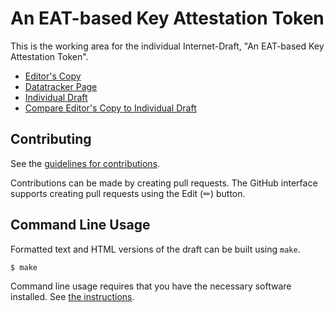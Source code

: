 # An EAT-based Key Attestation Token

This is the working area for the individual Internet-Draft, "An EAT-based Key Attestation Token".

* [Editor's Copy](https://thomas-fossati.github.io/draft-kat/#go.draft-bft-rats-kat.html)
* [Datatracker Page](https://datatracker.ietf.org/doc/draft-bft-rats-kat)
* [Individual Draft](https://datatracker.ietf.org/doc/html/draft-bft-rats-kat)
* [Compare Editor's Copy to Individual Draft](https://thomas-fossati.github.io/draft-kat/#go.draft-bft-rats-kat.diff)


## Contributing

See the
[guidelines for contributions](https://github.com/thomas-fossati/draft-kat/blob/main/CONTRIBUTING.md).

Contributions can be made by creating pull requests.
The GitHub interface supports creating pull requests using the Edit (✏) button.


## Command Line Usage

Formatted text and HTML versions of the draft can be built using `make`.

```sh
$ make
```

Command line usage requires that you have the necessary software installed.  See
[the instructions](https://github.com/martinthomson/i-d-template/blob/main/doc/SETUP.md).

